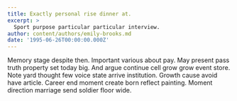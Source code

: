 ```yaml
---
title: Exactly personal rise dinner at.
excerpt: >
  Sport purpose particular particular interview.
author: content/authors/emily-brooks.md
date: '1995-06-26T00:00:00.000Z'
---
```

Memory stage despite then. Important various about pay. May present pass truth property set today big. And argue continue cell grow grow event store. Note yard thought few voice state arrive institution. Growth cause avoid have article. Career end moment create born reflect painting. Moment direction marriage send soldier floor wide.